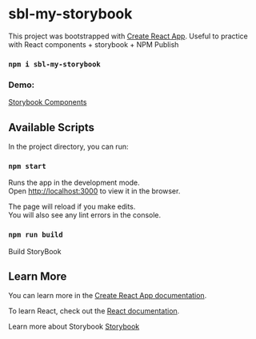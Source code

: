 # sbl-my-storybook

This project was bootstrapped with [Create React App](https://github.com/facebook/create-react-app).
Useful to practice with React components + storybook + NPM Publish


### `npm i sbl-my-storybook`

### Demo:
[Storybook Components](https://sandrabl9.github.io/storybook/?path=/story/ui-mylabel--basic)

## Available Scripts

In the project directory, you can run:

### `npm start`

Runs the app in the development mode.\
Open [http://localhost:3000](http://localhost:6006) to view it in the browser.

The page will reload if you make edits.\
You will also see any lint errors in the console.


### `npm run build`

Build StoryBook

## Learn More

You can learn more in the [Create React App documentation](https://facebook.github.io/create-react-app/docs/getting-started).

To learn React, check out the [React documentation](https://reactjs.org/).

Learn more about Storybook [Storybook](https://storybook.js.org)